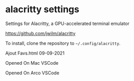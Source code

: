 # alacritty settings

Settings for Alacritty, a GPU-accelerated terminal emulator

<https://github.com/jwilm/alacritty>

To install, clone the repository to `~/.config/alacritty`.

Ajout Favs.html 09-09-2021

Opened On Mac VSCode

Opened On Arco VSCode
